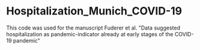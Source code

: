 # Hospitalization_Munich_COVID-19
This code was used for the manuscript Fuderer et al. "Data suggested hospitalization as pandemic-indicator already at early stages of the COVID-19 pandemic"

